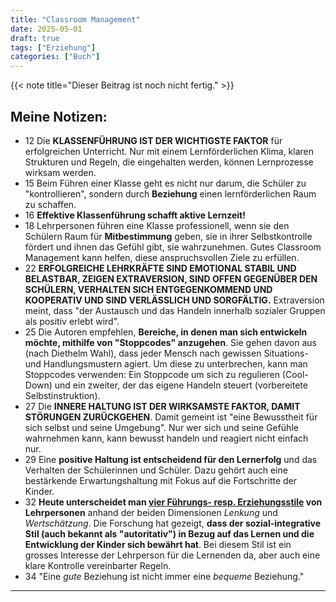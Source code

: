 ```yaml
---
title: "Classroom Management"
date: 2025-05-01
draft: true
tags: ["Erziehung"]
categories: ["Buch"]
---
```


{{< note title="Dieser Beitrag ist noch nicht fertig." >}}



## Meine Notizen:

* 12 Die **KLASSENFÜHRUNG IST DER WICHTIGSTE FAKTOR** für erfolgreichen Unterricht. Nur mit einem Lernförderlichen Klima, klaren Strukturen und Regeln, die eingehalten werden, können Lernprozesse wirksam werden.
* 15 Beim Führen einer Klasse geht es nicht nur darum, die Schüler zu "kontrollieren", sondern durch **Beziehung** einen lernförderlichen Raum zu schaffen.
* 16 **Effektive Klassenführung schafft aktive Lernzeit!**
* 18 Lehrpersonen führen eine Klasse professionell, wenn sie den Schülern Raum für **Mitbestimmung** geben, sie in ihrer Selbstkontrolle fördert und ihnen das Gefühl gibt, sie wahrzunehmen. Gutes Classroom Management kann helfen, diese anspruchsvollen Ziele zu erfüllen.
* 22 **ERFOLGREICHE LEHRKRÄFTE SIND EMOTIONAL STABIL UND BELASTBAR, ZEIGEN EXTRAVERSION, SIND OFFEN GEGENÜBER DEN SCHÜLERN, VERHALTEN SICH ENTGEGENKOMMEND UND KOOPERATIV UND SIND VERLÄSSLICH UND SORGFÄLTIG.** Extraversion meint, dass "der Austausch und das Handeln innerhalb sozialer Gruppen als positiv erlebt wird".
* 25 Die Autoren empfehlen, **Bereiche, in denen man sich entwickeln möchte, mithilfe von "Stoppcodes" anzugehen**. Sie gehen davon aus (nach Diethelm Wahl), dass jeder Mensch nach gewissen Situations- und Handlungsmustern agiert. Um diese zu unterbrechen, kann man Stoppcodes verwenden: Ein Stoppcode um sich zu regulieren (Cool-Down) und ein zweiter, der das eigene Handeln steuert (vorbereitete Selbstinstruktion).
* 27 Die **INNERE HALTUNG IST DER WIRKSAMSTE FAKTOR, DAMIT STÖRUNGEN ZURÜCKGEHEN**. Damit gemeint ist "eine Bewusstheit für sich selbst und seine Umgebung". Nur wer sich und seine Gefühle wahrnehmen kann, kann bewusst handeln und reagiert nicht einfach nur.
* 29 Eine **positive Haltung ist entscheidend für den Lernerfolg** und das Verhalten der Schülerinnen und Schüler. Dazu gehört auch eine bestärkende Erwartungshaltung mit Fokus auf die Fortschritte der Kinder.
* 32 **Heute unterscheidet man [vier Führungs- resp. Erziehungsstile](https://de.wikipedia.org/wiki/Erziehungsstil#Dimensionierte_Konzepte) von Lehrpersonen** anhand der beiden Dimensionen *Lenkung* und *Wertschätzung*. Die Forschung hat gezeigt, **dass der sozial-integrative Stil (auch bekannt als "autoritativ") in Bezug auf das Lernen und die Entwicklung der Kinder sich bewährt hat**. Bei diesem Stil ist ein grosses Interesse der Lehrperson für die Lernenden da, aber auch eine klare Kontrolle vereinbarter Regeln.
* 34 "Eine *gute* Beziehung ist nicht immer eine *bequeme* Beziehung."


- - -
